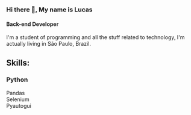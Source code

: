 ### Hi there 👋, My name is Lucas
#### Back-end Developer

I'm a student of programming and all the stuff related to technology, I'm actually living in São Paulo, Brazil.

## Skills: ###

### Python ###
Pandas<br>
Selenium<br>
Pyautogui<br>
